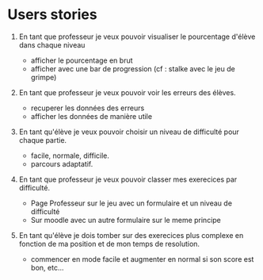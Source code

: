 # Users stories

1. En tant que professeur je veux pouvoir visualiser le pourcentage d'élève dans chaque niveau
    - afficher le pourcentage en brut
    - afficher avec une bar de progression (cf : stalke avec le jeu de grimpe)

2. En tant que professeur je veux pouvoir voir les erreurs des élèves.
    - recuperer les données des erreurs
    - afficher les données de manière utile

3. En tant qu'élève je veux pouvoir choisir un niveau de difficulté pour chaque partie.
    - facile, normale, difficile.
    - parcours adaptatif.

4. En tant que professeur je veux pouvoir classer mes exerecices par difficulté.
    - Page Professeur sur le jeu avec un formulaire et un niveau de difficulté
    - Sur moodle avec un autre formulaire sur le meme principe

5. En tant qu'élève je dois tomber sur des exerecices plus complexe en fonction de ma position et de mon temps de resolution.
    - commencer en mode facile et augmenter en normal si son score est bon, etc...

